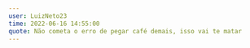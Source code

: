 ```yaml
---
user: LuizNeto23
time: 2022-06-16 14:55:00
quote: Não cometa o erro de pegar café demais, isso vai te matar
---
```

